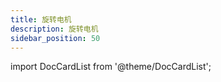 ```yaml
---
title: 旋转电机
description: 旋转电机
sidebar_position: 50
---
```


import DocCardList from '@theme/DocCardList';

<DocCardList />